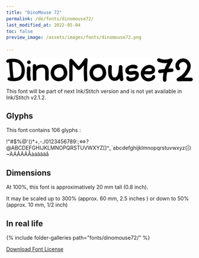 ```yaml
---
title: "DinoMouse 72"
permalink: /de/fonts/dinomouse72/
last_modified_at: 2022-05-04
toc: false
preview_image: /assets/images/fonts/dinomouse72.png

---
```

![DinoMouse 72](/assets/images/fonts/dinomouse72.png)

This font will be part of next Ink/Stitch version and is not yet available in Ink/Stitch v2.1.2.

## Glyphs

This font contains 106 glyphs :
	
!"#$%@'()*+,-./0123456789:;<=>?@ABCDEFGHIJKLMNOPQRSTUVWXYZ[\]^_`abcdefghijklmnopqrstuvwxyz{|}~ÀÁÂÃÄÅàáâãäå

## Dimensions

At 100%, this font is approximatively  20 mm tall (0.8 inch).

It may be scaled  up to 300% (approx. 60 mm, 2.5 inches ) or down to  50% (approx. 10 mm, 1/2 inch)

## In real life
{% include folder-galleries path="fonts/dinomouse72/" %}



[Download Font License](https://github.com/inkstitch/inkstitch/tree/main/fonts/dinomouse72/LICENSE)
